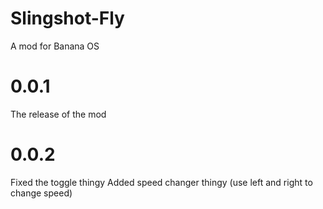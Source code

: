 # Slingshot-Fly
A mod for Banana OS
# 0.0.1
The release of the mod
# 0.0.2
Fixed the toggle thingy
Added speed changer thingy (use left and right to change speed)
